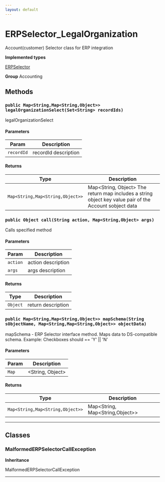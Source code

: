 ```yaml
---
layout: default
---
```

# ERPSelector_LegalOrganization

Account(customer) Selector class for ERP integration


**Implemented types**

[ERPSelector](./ERPSelector.md)


**Group** Accounting

## Methods
### `public Map<String,Map<String,Object>> legalOrganizationSelect(Set<String> recordIds)`

legalOrganizationSelect

#### Parameters

|Param|Description|
|---|---|
|`recordId`|recordId description|

#### Returns

|Type|Description|
|---|---|
|`Map<String,Map<String,Object>>`|Map<String, Object> The return map includes a string object key value pair of the Account sobject data|

### `public Object call(String action, Map<String,Object> args)`

Calls specified method

#### Parameters

|Param|Description|
|---|---|
|`action`|action description|
|`args`|args description|

#### Returns

|Type|Description|
|---|---|
|`Object`|return description|

### `public Map<String,Map<String,Object>> mapSchema(String sObjectName, Map<String,Map<String,Object>> objectData)`

mapSchema - ERP Selector interface method. Maps data to DS-compatible schema. Example: Checkboxes should == 'Y' || 'N'

#### Parameters

|Param|Description|
|---|---|
|`Map`|<String, Object>|

#### Returns

|Type|Description|
|---|---|
|`Map<String,Map<String,Object>>`|Map<String, Map<String,Object>>|

---
## Classes
### MalformedERPSelectorCallException

**Inheritance**

MalformedERPSelectorCallException


---
